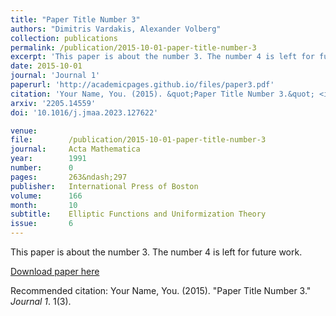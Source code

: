 ```yaml
---
title: "Paper Title Number 3"
authors: "Dimitris Vardakis, Alexander Volberg"
collection: publications
permalink: /publication/2015-10-01-paper-title-number-3
excerpt: 'This paper is about the number 3. The number 4 is left for future work.'
date: 2015-10-01
journal: 'Journal 1'
paperurl: 'http://academicpages.github.io/files/paper3.pdf'
citation: 'Your Name, You. (2015). &quot;Paper Title Number 3.&quot; <i>Journal 1</i>. 1(3).'
arxiv: '2205.14559'
doi: '10.1016/j.jmaa.2023.127622'

venue:       
file:        /publication/2015-10-01-paper-title-number-3
journal:     Acta Mathematica
year:        1991
number:      0
pages:       263&ndash;297
publisher:   International Press of Boston
volume:      166
month:       10
subtitle:    Elliptic Functions and Uniformization Theory
issue:       6
---
```

This paper is about the number 3. The number 4 is left for future work.

[Download paper here](http://academicpages.github.io/files/paper3.pdf)

Recommended citation: Your Name, You. (2015). "Paper Title Number 3." <i>Journal 1</i>. 1(3).

